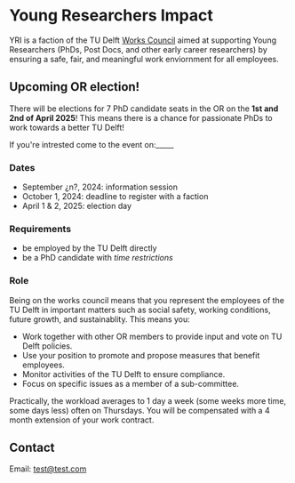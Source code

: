 # Young Researchers Impact

YRI is a faction of the TU Delft [Works Council](https://www.tudelft.nl/over-tu-delft/organisatie/medezeggenschapsorganen/ondernemingsraad) aimed at supporting Young Researchers (PhDs, Post Docs, and other early career researchers) by ensuring a safe, fair, and meaningful work enviornment for all employees.

## Upcoming OR election!

There will be elections for 7 PhD candidate seats in the OR on the **1st and 2nd of April 2025**! This means there is a chance for passionate PhDs to work towards a better TU Delft!

If you're intrested come to the event on:_____

### Dates
- September ¿n?, 2024: information session
- October 1, 2024: deadline to register with a faction
- April 1 & 2, 2025: election day

### Requirements
- be employed by the TU Delft directly
- be a PhD candidate with _time restrictions_

### Role
Being on the works council means that you represent the employees of the TU Delft in important matters such as social safety, working conditions, future growth, and sustainablity. This means you:
- Work together with other OR members to provide input and vote on TU Delft policies.
- Use your position to promote and propose measures that benefit employees.
- Monitor activities of the TU Delft to ensure compliance.
- Focus on specific issues as a member of a sub-committee.

Practically, the workload averages to 1 day a week (some weeks more time, some days less) often on Thursdays. You will be compensated with a 4 month extension of your work contract.

## Contact

Email: test@test.com
